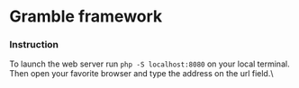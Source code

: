 # Gramble framework

### Instruction

To launch the web server run `php -S localhost:8080` on your local terminal.\
Then open your favorite browser and type the address on the url field.\